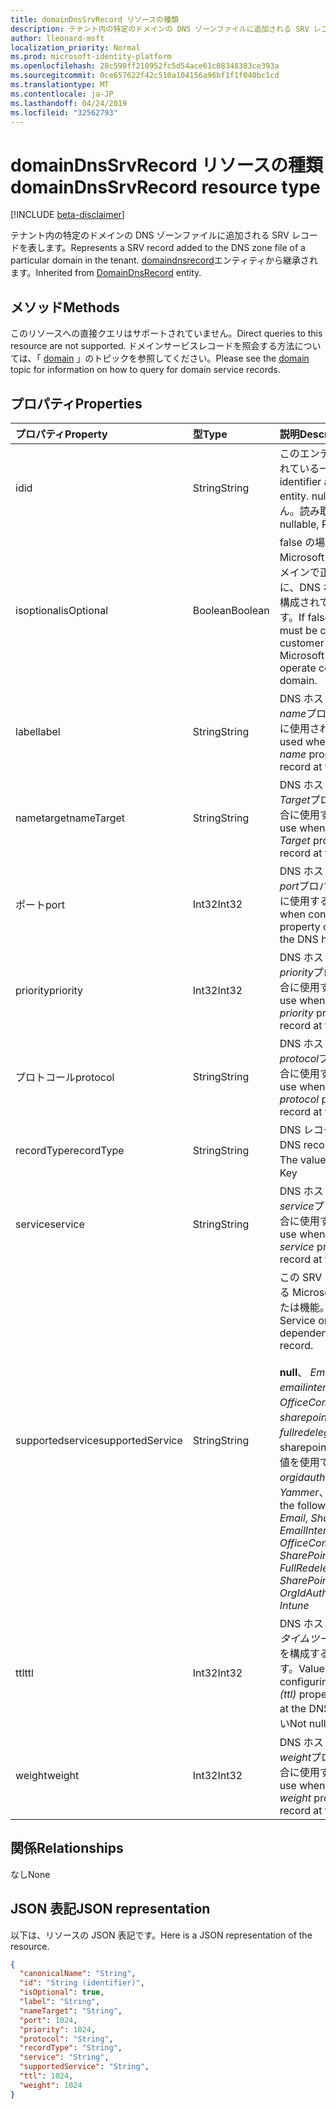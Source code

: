 ```yaml
---
title: domainDnsSrvRecord リソースの種類
description: テナント内の特定のドメインの DNS ゾーンファイルに追加される SRV レコードを表します。 domaindnsrecord エンティティから継承されます。
author: lleonard-msft
localization_priority: Normal
ms.prod: microsoft-identity-platform
ms.openlocfilehash: 28c590ff210952fc5d54ace61c08348383ce393a
ms.sourcegitcommit: 0ce657622f42c510a104156a96bf1f1f040bc1cd
ms.translationtype: MT
ms.contentlocale: ja-JP
ms.lasthandoff: 04/24/2019
ms.locfileid: "32562793"
---
```

# <a name="domaindnssrvrecord-resource-type"></a><span data-ttu-id="0eebd-104">domainDnsSrvRecord リソースの種類</span><span class="sxs-lookup"><span data-stu-id="0eebd-104">domainDnsSrvRecord resource type</span></span>

[!INCLUDE [beta-disclaimer](../../includes/beta-disclaimer.md)]

<span data-ttu-id="0eebd-105">テナント内の特定のドメインの DNS ゾーンファイルに追加される SRV レコードを表します。</span><span class="sxs-lookup"><span data-stu-id="0eebd-105">Represents a SRV record added to the DNS zone file of a particular domain in the tenant.</span></span> <span data-ttu-id="0eebd-106">[domaindnsrecord](domaindnsrecord.md)エンティティから継承されます。</span><span class="sxs-lookup"><span data-stu-id="0eebd-106">Inherited from [DomainDnsRecord](domaindnsrecord.md) entity.</span></span>

## <a name="methods"></a><span data-ttu-id="0eebd-107">メソッド</span><span class="sxs-lookup"><span data-stu-id="0eebd-107">Methods</span></span>
<span data-ttu-id="0eebd-108">このリソースへの直接クエリはサポートされていません。</span><span class="sxs-lookup"><span data-stu-id="0eebd-108">Direct queries to this resource are not supported.</span></span> <span data-ttu-id="0eebd-109">ドメインサービスレコードを照会する方法については、「 [domain](domain.md) 」のトピックを参照してください。</span><span class="sxs-lookup"><span data-stu-id="0eebd-109">Please see the [domain](domain.md) topic for information on how to query for domain service records.</span></span>

## <a name="properties"></a><span data-ttu-id="0eebd-110">プロパティ</span><span class="sxs-lookup"><span data-stu-id="0eebd-110">Properties</span></span>
| <span data-ttu-id="0eebd-111">プロパティ</span><span class="sxs-lookup"><span data-stu-id="0eebd-111">Property</span></span>     | <span data-ttu-id="0eebd-112">型</span><span class="sxs-lookup"><span data-stu-id="0eebd-112">Type</span></span>   |<span data-ttu-id="0eebd-113">説明</span><span class="sxs-lookup"><span data-stu-id="0eebd-113">Description</span></span>|
|:---------------|:--------|:----------|
|<span data-ttu-id="0eebd-114">id</span><span class="sxs-lookup"><span data-stu-id="0eebd-114">id</span></span>|<span data-ttu-id="0eebd-115">String</span><span class="sxs-lookup"><span data-stu-id="0eebd-115">String</span></span>| <span data-ttu-id="0eebd-116">このエンティティに割り当てられている一意の識別子。</span><span class="sxs-lookup"><span data-stu-id="0eebd-116">Unique identifier assigned to this entity.</span></span> <span data-ttu-id="0eebd-117">null 許容ではありません。読み取り専用です。</span><span class="sxs-lookup"><span data-stu-id="0eebd-117">Not nullable, Read-only.</span></span>|
|<span data-ttu-id="0eebd-118">isoptional</span><span class="sxs-lookup"><span data-stu-id="0eebd-118">isOptional</span></span>|<span data-ttu-id="0eebd-119">Boolean</span><span class="sxs-lookup"><span data-stu-id="0eebd-119">Boolean</span></span>| <span data-ttu-id="0eebd-120">false の場合、SRV レコードは、Microsoft Online Services がドメインで正常に動作するように、DNS ホストで顧客によって構成されている必要があります。</span><span class="sxs-lookup"><span data-stu-id="0eebd-120">If false, the SRV record must be configured by the customer at the DNS host for Microsoft Online Services to operate correctly with the domain.</span></span> |
|<span data-ttu-id="0eebd-121">label</span><span class="sxs-lookup"><span data-stu-id="0eebd-121">label</span></span>|<span data-ttu-id="0eebd-122">String</span><span class="sxs-lookup"><span data-stu-id="0eebd-122">String</span></span>| <span data-ttu-id="0eebd-123">DNS ホストで SRV レコードの*name*プロパティを構成する場合に使用される値です。</span><span class="sxs-lookup"><span data-stu-id="0eebd-123">Value used when configuring the *name* property of the SRV record at the DNS host.</span></span> |
|<span data-ttu-id="0eebd-124">nametarget</span><span class="sxs-lookup"><span data-stu-id="0eebd-124">nameTarget</span></span>|<span data-ttu-id="0eebd-125">String</span><span class="sxs-lookup"><span data-stu-id="0eebd-125">String</span></span>| <span data-ttu-id="0eebd-126">DNS ホストで SRV レコードの*Target*プロパティを構成する場合に使用する値です。</span><span class="sxs-lookup"><span data-stu-id="0eebd-126">Value to use when configuring the *Target* property of the SRV record at the DNS host.</span></span> |
|<span data-ttu-id="0eebd-127">ポート</span><span class="sxs-lookup"><span data-stu-id="0eebd-127">port</span></span>|<span data-ttu-id="0eebd-128">Int32</span><span class="sxs-lookup"><span data-stu-id="0eebd-128">Int32</span></span>| <span data-ttu-id="0eebd-129">DNS ホストで SRV レコードの*port*プロパティを構成する場合に使用する値です。</span><span class="sxs-lookup"><span data-stu-id="0eebd-129">Value to use when configuring the *port* property of the SRV record at the DNS host.</span></span> |
|<span data-ttu-id="0eebd-130">priority</span><span class="sxs-lookup"><span data-stu-id="0eebd-130">priority</span></span>|<span data-ttu-id="0eebd-131">Int32</span><span class="sxs-lookup"><span data-stu-id="0eebd-131">Int32</span></span>| <span data-ttu-id="0eebd-132">DNS ホストで SRV レコードの*priority*プロパティを構成する場合に使用する値です。</span><span class="sxs-lookup"><span data-stu-id="0eebd-132">Value to use when configuring the *priority* property of the SRV record at the DNS host.</span></span> |
|<span data-ttu-id="0eebd-133">プロトコール</span><span class="sxs-lookup"><span data-stu-id="0eebd-133">protocol</span></span>|<span data-ttu-id="0eebd-134">String</span><span class="sxs-lookup"><span data-stu-id="0eebd-134">String</span></span>| <span data-ttu-id="0eebd-135">DNS ホストで SRV レコードの*protocol*プロパティを構成する場合に使用する値です。</span><span class="sxs-lookup"><span data-stu-id="0eebd-135">Value to use when configuring the *protocol* property of the SRV record at the DNS host.</span></span> |
|<span data-ttu-id="0eebd-136">recordType</span><span class="sxs-lookup"><span data-stu-id="0eebd-136">recordType</span></span>|<span data-ttu-id="0eebd-137">String</span><span class="sxs-lookup"><span data-stu-id="0eebd-137">String</span></span>|  <span data-ttu-id="0eebd-138">DNS レコードの種類。</span><span class="sxs-lookup"><span data-stu-id="0eebd-138">Type of DNS record.</span></span> <span data-ttu-id="0eebd-139">値は常に*Srv*です。</span><span class="sxs-lookup"><span data-stu-id="0eebd-139">The value is always *Srv*.</span></span> <span data-ttu-id="0eebd-140">キー</span><span class="sxs-lookup"><span data-stu-id="0eebd-140">Key</span></span> |
|<span data-ttu-id="0eebd-141">service</span><span class="sxs-lookup"><span data-stu-id="0eebd-141">service</span></span>|<span data-ttu-id="0eebd-142">String</span><span class="sxs-lookup"><span data-stu-id="0eebd-142">String</span></span>| <span data-ttu-id="0eebd-143">DNS ホストで SRV レコードの*service*プロパティを構成する場合に使用する値です。</span><span class="sxs-lookup"><span data-stu-id="0eebd-143">Value to use when configuring the *service* property of the SRV record at the DNS host.</span></span> |
|<span data-ttu-id="0eebd-144">supportedservice</span><span class="sxs-lookup"><span data-stu-id="0eebd-144">supportedService</span></span>|<span data-ttu-id="0eebd-145">String</span><span class="sxs-lookup"><span data-stu-id="0eebd-145">String</span></span>| <span data-ttu-id="0eebd-146">この SRV レコードに依存している Microsoft Online サービスまたは機能。</span><span class="sxs-lookup"><span data-stu-id="0eebd-146">Microsoft Online Service or feature that has a dependency on this SRV record.</span></span></br></br><span data-ttu-id="0eebd-147">**null**、 *Email*、 *Sharepoint*、 *emailinternalrelayonly*、 *OfficeCommunicationsOnline*、 *sharepointdefaultdomain*、 *fullredelegation*、sharepointpublic のいずれかの値を使用できます。 \*\*、 *orgidauthentication*、 *Yammer*、 *Intune*</span><span class="sxs-lookup"><span data-stu-id="0eebd-147">Can be one of the following values: **null**, *Email*, *Sharepoint*, *EmailInternalRelayOnly*, *OfficeCommunicationsOnline*, *SharePointDefaultDomain*, *FullRedelegation*, *SharePointPublic*, *OrgIdAuthentication*, *Yammer*, *Intune*</span></span> |
|<span data-ttu-id="0eebd-148">ttl</span><span class="sxs-lookup"><span data-stu-id="0eebd-148">ttl</span></span>|<span data-ttu-id="0eebd-149">Int32</span><span class="sxs-lookup"><span data-stu-id="0eebd-149">Int32</span></span>| <span data-ttu-id="0eebd-150">DNS ホストで SRV レコードの*タイムツーリブ (ttl)* プロパティを構成する場合に使用する値です。</span><span class="sxs-lookup"><span data-stu-id="0eebd-150">Value to use when configuring the *time-to-live (ttl)* property of the SRV record at the DNS host.</span></span> <span data-ttu-id="0eebd-151">null 許容ではない</span><span class="sxs-lookup"><span data-stu-id="0eebd-151">Not nullable</span></span> |
|<span data-ttu-id="0eebd-152">weight</span><span class="sxs-lookup"><span data-stu-id="0eebd-152">weight</span></span>|<span data-ttu-id="0eebd-153">Int32</span><span class="sxs-lookup"><span data-stu-id="0eebd-153">Int32</span></span>| <span data-ttu-id="0eebd-154">DNS ホストで SRV レコードの*weight*プロパティを構成する場合に使用する値です。</span><span class="sxs-lookup"><span data-stu-id="0eebd-154">Value to use when configuring the *weight* property of the SRV record at the DNS host.</span></span> |

## <a name="relationships"></a><span data-ttu-id="0eebd-155">関係</span><span class="sxs-lookup"><span data-stu-id="0eebd-155">Relationships</span></span>
<span data-ttu-id="0eebd-156">なし</span><span class="sxs-lookup"><span data-stu-id="0eebd-156">None</span></span>


## <a name="json-representation"></a><span data-ttu-id="0eebd-157">JSON 表記</span><span class="sxs-lookup"><span data-stu-id="0eebd-157">JSON representation</span></span>
<span data-ttu-id="0eebd-158">以下は、リソースの JSON 表記です。</span><span class="sxs-lookup"><span data-stu-id="0eebd-158">Here is a JSON representation of the resource.</span></span>

<!-- {
  "blockType": "resource",
  "optionalProperties": [

  ],
  "@odata.type": "microsoft.graph.domainDnsSrvRecord"
}-->

```json
{
  "canonicalName": "String",
  "id": "String (identifier)",
  "isOptional": true,
  "label": "String",
  "nameTarget": "String",
  "port": 1024,
  "priority": 1024,
  "protocol": "String",
  "recordType": "String",
  "service": "String",
  "supportedService": "String",
  "ttl": 1024,
  "weight": 1024
}

```

<!-- uuid: 8fcb5dbc-d5aa-4681-8e31-b001d5168d79
2015-10-25 14:57:30 UTC -->
<!--
{
  "type": "#page.annotation",
  "description": "domainDnsSrvRecord resource",
  "keywords": "",
  "section": "documentation",
  "tocPath": "",
  "suppressions": []
}
-->
